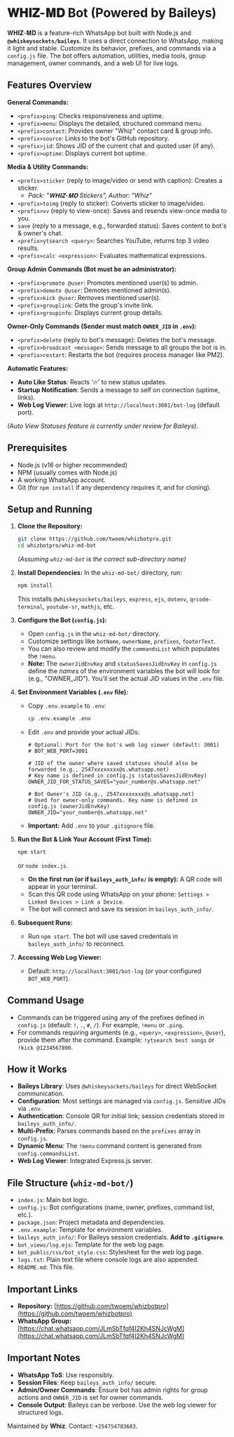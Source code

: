 # 𝐖𝐇𝐈𝐙-𝐌𝐃 Bot (Powered by Baileys)

𝐖𝐇𝐈𝐙-𝐌𝐃 is a feature-rich WhatsApp bot built with Node.js and **`@whiskeysockets/baileys`**. It uses a direct connection to WhatsApp, making it light and stable. Customize its behavior, prefixes, and commands via a `config.js` file. The bot offers automation, utilities, media tools, group management, owner commands, and a web UI for live logs.

## Features Overview

**General Commands:**
*   `<prefix>ping`: Checks responsiveness and uptime.
*   `<prefix>menu`: Displays the detailed, structured command menu.
*   `<prefix>contact`: Provides owner "Whiz" contact card & group info.
*   `<prefix>source`: Links to the bot's GitHub repository.
*   `<prefix>jid`: Shows JID of the current chat and quoted user (if any).
*   `<prefix>uptime`: Displays current bot uptime.

**Media & Utility Commands:**
*   `<prefix>sticker` (reply to image/video or send with caption): Creates a sticker.
    *   _Pack: "𝐖𝐇𝐈𝐙-𝐌𝐃 Stickers", Author: "Whiz"_
*   `<prefix>toimg` (reply to sticker): Converts sticker to image/video.
*   `<prefix>vv` (reply to view-once): Saves and resends view-once media to you.
*   `save` (reply to a message, e.g., forwarded status): Saves content to bot's & owner's chat.
*   `<prefix>ytsearch <query>`: Searches YouTube, returns top 3 video results.
*   `<prefix>calc <expression>`: Evaluates mathematical expressions.

**Group Admin Commands (Bot must be an administrator):**
*   `<prefix>promote @user`: Promotes mentioned user(s) to admin.
*   `<prefix>demote @user`: Demotes mentioned admin(s).
*   `<prefix>kick @user`: Removes mentioned user(s).
*   `<prefix>grouplink`: Gets the group's invite link.
*   `<prefix>groupinfo`: Displays current group details.

**Owner-Only Commands (Sender must match `OWNER_JID` in `.env`):**
*   `<prefix>delete` (reply to bot's message): Deletes the bot's message.
*   `<prefix>broadcast <message>`: Sends message to all groups the bot is in.
*   `<prefix>restart`: Restarts the bot (requires process manager like PM2).

**Automatic Features:**
*   **Auto Like Status**: Reacts '🔥' to new status updates.
*   **Startup Notification**: Sends a message to self on connection (uptime, links).
*   **Web Log Viewer**: Live logs at `http://localhost:3001/bot-log` (default port).

*(Auto View Statuses feature is currently under review for Baileys).*

## Prerequisites

*   Node.js (v16 or higher recommended)
*   NPM (usually comes with Node.js)
*   A working WhatsApp account.
*   Git (for `npm install` if any dependency requires it, and for cloning).

## Setup and Running

1.  **Clone the Repository:**
    ```bash
    git clone https://github.com/twoem/whizbotpro.git
    cd whizbotpro/whiz-md-bot
    ```
    *(Assuming `whiz-md-bot` is the correct sub-directory name)*

2.  **Install Dependencies:**
    In the `whiz-md-bot/` directory, run:
    ```bash
    npm install
    ```
    This installs `@whiskeysockets/baileys`, `express`, `ejs`, `dotenv`, `qrcode-terminal`, `youtube-sr`, `mathjs`, etc.

3.  **Configure the Bot (`config.js`):**
    *   Open `config.js` in the `whiz-md-bot/` directory.
    *   Customize settings like `botName`, `ownerName`, `prefixes`, `footerText`.
    *   You can also review and modify the `commandsList` which populates the `!menu`.
    *   **Note:** The `ownerJidEnvKey` and `statusSavesJidEnvKey` in `config.js` define the *names* of the environment variables the bot will look for (e.g., "OWNER_JID"). You'll set the actual JID values in the `.env` file.

4.  **Set Environment Variables (`.env` file):**
    *   Copy `.env.example` to `.env`:
        ```bash
        cp .env.example .env
        ```
    *   Edit `.env` and provide your actual JIDs:
        ```env
        # Optional: Port for the bot's web log viewer (default: 3001)
        # BOT_WEB_PORT=3001

        # JID of the owner where saved statuses should also be forwarded (e.g., 2547xxxxxxxx@s.whatsapp.net)
        # Key name is defined in config.js (statusSavesJidEnvKey)
        OWNER_JID_FOR_STATUS_SAVES="your_number@s.whatsapp.net"

        # Bot Owner's JID (e.g., 2547xxxxxxxx@s.whatsapp.net)
        # Used for owner-only commands. Key name is defined in config.js (ownerJidEnvKey)
        OWNER_JID="your_number@s.whatsapp.net"
        ```
    *   **Important:** Add `.env` to your `.gitignore` file.

5.  **Run the Bot & Link Your Account (First Time):**
    ```bash
    npm start
    ```
    or `node index.js`.
    *   **On the first run (or if `baileys_auth_info/` is empty):** A QR code will appear in your terminal.
    *   Scan this QR code using WhatsApp on your phone: `Settings > Linked Devices > Link a Device`.
    *   The bot will connect and save its session in `baileys_auth_info/`.

6.  **Subsequent Runs:**
    *   Run `npm start`. The bot will use saved credentials in `baileys_auth_info/` to reconnect.

7.  **Accessing Web Log Viewer:**
    *   Default: `http://localhost:3001/bot-log` (or your configured `BOT_WEB_PORT`).

## Command Usage
*   Commands can be triggered using any of the prefixes defined in `config.js` (default: `!`, `.`, `#`, `/`). For example, `!menu` or `.ping`.
*   For commands requiring arguments (e.g., `<query>`, `<expression>`, `@user`), provide them after the command. Example: `!ytsearch best songs` or `!kick @1234567890`.

## How it Works
*   **Baileys Library**: Uses `@whiskeysockets/baileys` for direct WebSocket communication.
*   **Configuration**: Most settings are managed via `config.js`. Sensitive JIDs via `.env`.
*   **Authentication**: Console QR for initial link; session credentials stored in `baileys_auth_info/`.
*   **Multi-Prefix**: Parses commands based on the `prefixes` array in `config.js`.
*   **Dynamic Menu**: The `!menu` command content is generated from `config.commandsList`.
*   **Web Log Viewer**: Integrated Express.js server.

## File Structure (`whiz-md-bot/`)
*   `index.js`: Main bot logic.
*   `config.js`: Bot configurations (name, owner, prefixes, command list, etc.).
*   `package.json`: Project metadata and dependencies.
*   `.env.example`: Template for environment variables.
*   `baileys_auth_info/`: For Baileys session credentials. **Add to `.gitignore`**.
*   `bot_views/log.ejs`: Template for the web log page.
*   `bot_public/css/bot_style.css`: Stylesheet for the web log page.
*   `logs.txt`: Plain text file where console logs are also appended.
*   `README.md`: This file.

## Important Links
*   **Repository:** [https://github.com/twoem/whizbotpro](https://github.com/twoem/whizbotpro)
*   **WhatsApp Group:** [https://chat.whatsapp.com/JLmSbTfqf4I2Kh4SNJcWgM](https://chat.whatsapp.com/JLmSbTfqf4I2Kh4SNJcWgM)

## Important Notes
*   **WhatsApp ToS**: Use responsibly.
*   **Session Files**: Keep `baileys_auth_info/` secure.
*   **Admin/Owner Commands**: Ensure bot has admin rights for group actions and `OWNER_JID` is set for owner commands.
*   **Console Output**: Baileys can be verbose. Use the web log viewer for structured logs.

Maintained by **Whiz**. Contact: `+254754783683`.
